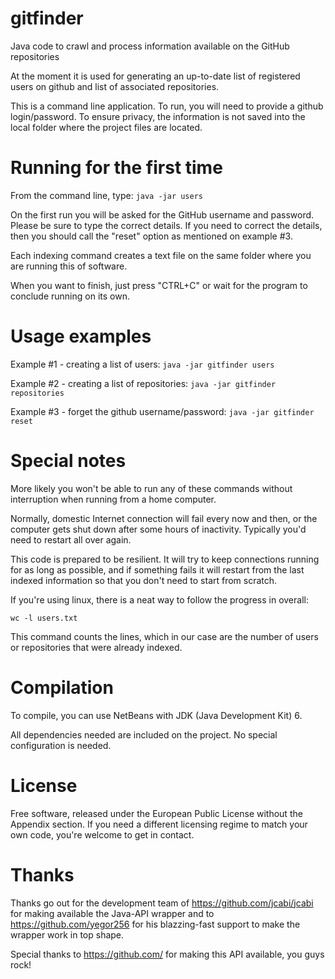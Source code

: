 gitfinder
=========

Java code to crawl and process information available on the GitHub repositories

At the moment it is used for generating an up-to-date list of registered users
on github and list of associated repositories.

This is a command line application. To run, you will need to provide a 
github login/password. To ensure privacy, the information is not saved into
the local folder where the project files are located.

Running for the first time
==========================

From the command line, type:
```java -jar users```

On the first run you will be asked for the GitHub username and password. Please 
be sure to type the correct details. If you need to correct the details, then 
you should call the "reset" option as mentioned on example #3.

Each indexing command creates a text file on the same folder where you are 
running this of software.

When you want to finish, just press "CTRL+C" or wait for the program to conclude 
running on its own.


Usage examples
==============

Example #1 - creating a list of users:
```java -jar gitfinder users```

Example #2 - creating a list of repositories:
```java -jar gitfinder repositories```

Example #3 - forget the github username/password:
```java -jar gitfinder reset```


Special notes
=============

More likely you won't be able to run any of these commands without interruption when 
running from a home computer.

Normally, domestic Internet connection will fail every now and then, or the computer 
gets shut down after some hours of inactivity. Typically you'd need to restart all over again.

This code is prepared to be resilient. It will try to keep connections running 
for as long as possible, and if something fails it will restart from the last 
indexed information so that you don't need to start from scratch.

If you're using linux, there is a neat way to follow the progress in overall:

```wc -l users.txt```

This command counts the lines, which in our case are the number of users or repositories that were already indexed.


Compilation
===========

To compile, you can use NetBeans with JDK (Java Development Kit) 6.

All dependencies needed are included on the project. No special configuration 
is needed.


License
=======
Free software, released under the European Public License without the Appendix
section. If you need a different licensing regime to match your own code, you're 
welcome to get in contact.


Thanks
======
Thanks go out for the development team of https://github.com/jcabi/jcabi for
making available the Java-API wrapper and to https://github.com/yegor256 for his blazzing-fast
support to make the wrapper work in top shape.

Special thanks to https://github.com/ for making this API available, you guys rock!


